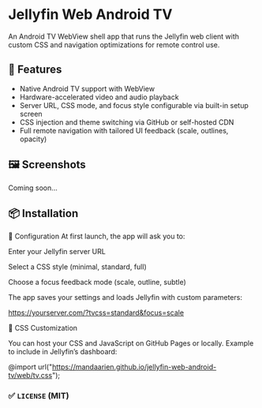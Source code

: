# Jellyfin Web Android TV

An Android TV WebView shell app that runs the Jellyfin web client with custom CSS and navigation optimizations for remote control use.

## 🚀 Features

- Native Android TV support with WebView
- Hardware-accelerated video and audio playback
- Server URL, CSS mode, and focus style configurable via built-in setup screen
- CSS injection and theme switching via GitHub or self-hosted CDN
- Full remote navigation with tailored UI feedback (scale, outlines, opacity)

## 🖼️ Screenshots

Coming soon...

## 📦 Installation

🔧 Configuration
At first launch, the app will ask you to:

Enter your Jellyfin server URL

Select a CSS style (minimal, standard, full)

Choose a focus feedback mode (scale, outline, subtle)

The app saves your settings and loads Jellyfin with custom parameters:

https://yourserver.com/?tvcss=standard&focus=scale


🎨 CSS Customization

You can host your CSS and JavaScript on GitHub Pages or locally.
Example to include in Jellyfin’s dashboard:

@import url("https://mandaarien.github.io/jellyfin-web-android-tv/web/tv.css");


### ✅ `LICENSE` (MIT)
